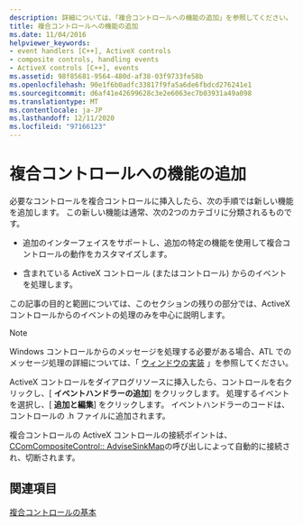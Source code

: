 ```yaml
---
description: 詳細については、「複合コントロールへの機能の追加」を参照してください。
title: 複合コントロールへの機能の追加
ms.date: 11/04/2016
helpviewer_keywords:
- event handlers [C++], ActiveX controls
- composite controls, handling events
- ActiveX controls [C++], events
ms.assetid: 98f85681-9564-480d-af38-03f9733fe58b
ms.openlocfilehash: 90e1f6b0adfc33817f9fa5a6de6fbdcd276241e1
ms.sourcegitcommit: d6af41e42699628c3e2e6063ec7b03931a49a098
ms.translationtype: MT
ms.contentlocale: ja-JP
ms.lasthandoff: 12/11/2020
ms.locfileid: "97166123"
---
```

# <a name="adding-functionality-to-the-composite-control"></a>複合コントロールへの機能の追加

必要なコントロールを複合コントロールに挿入したら、次の手順では新しい機能を追加します。 この新しい機能は通常、次の2つのカテゴリに分類されるものです。

- 追加のインターフェイスをサポートし、追加の特定の機能を使用して複合コントロールの動作をカスタマイズします。

- 含まれている ActiveX コントロール (またはコントロール) からのイベントを処理します。

この記事の目的と範囲については、このセクションの残りの部分では、ActiveX コントロールからのイベントの処理のみを中心に説明します。

> [!NOTE]
> Windows コントロールからのメッセージを処理する必要がある場合、ATL でのメッセージ処理の詳細については、「 [ウィンドウの実装](../atl/implementing-a-window.md) 」を参照してください。

ActiveX コントロールをダイアログリソースに挿入したら、コントロールを右クリックし、[ **イベントハンドラーの追加**] をクリックします。 処理するイベントを選択し、[ **追加と編集**] をクリックします。 イベントハンドラーのコードは、コントロールの .h ファイルに追加されます。

複合コントロールの ActiveX コントロールの接続ポイントは、 [CComCompositeControl:: AdviseSinkMap](../atl/reference/ccomcompositecontrol-class.md#advisesinkmap)の呼び出しによって自動的に接続され、切断されます。

## <a name="see-also"></a>関連項目

[複合コントロールの基本](../atl/atl-composite-control-fundamentals.md)
